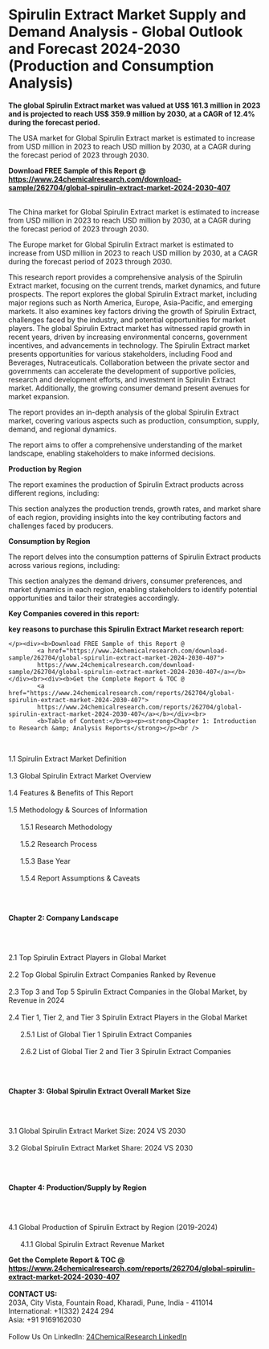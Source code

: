 <h1>Spirulin Extract Market Supply and Demand Analysis - Global Outlook and Forecast 2024-2030 (Production and Consumption Analysis)</h1><p><strong>The global Spirulin Extract market was valued at US$ 161.3 million in 2023 and is projected to reach US$ 359.9 million by 2030, at a CAGR of 12.4% during the forecast period.</strong></p><p>
</p><p>The USA market for Global Spirulin Extract market is estimated to increase from USD million in 2023 to reach USD million by 2030, at a CAGR during the forecast period of 2023 through 2030.</p><div><b>Download FREE Sample of this Report @ 
            <a href="https://www.24chemicalresearch.com/download-sample/262704/global-spirulin-extract-market-2024-2030-407">
            https://www.24chemicalresearch.com/download-sample/262704/global-spirulin-extract-market-2024-2030-407</a></b></div><br><p>
</p><p>The China market for Global Spirulin Extract market is estimated to increase from USD million in 2023 to reach USD million by 2030, at a CAGR during the forecast period of 2023 through 2030.</p><p>
</p><p>The Europe market for Global Spirulin Extract market is estimated to increase from USD million in 2023 to reach USD million by 2030, at a CAGR during the forecast period of 2023 through 2030.</p><p>
</p><p>This research report provides a comprehensive analysis of the Spirulin Extract market, focusing on the current trends, market dynamics, and future prospects. The report explores the global Spirulin Extract market, including major regions such as North America, Europe, Asia-Pacific, and emerging markets. It also examines key factors driving the growth of Spirulin Extract, challenges faced by the industry, and potential opportunities for market players. The global Spirulin Extract market has witnessed rapid growth in recent years, driven by increasing environmental concerns, government incentives, and advancements in technology. The Spirulin Extract market presents opportunities for various stakeholders, including Food and Beverages, Nutraceuticals. Collaboration between the private sector and governments can accelerate the development of supportive policies, research and development efforts, and investment in Spirulin Extract market. Additionally, the growing consumer demand present avenues for market expansion. </p><p>
</p><p>The report provides an in-depth analysis of the global Spirulin Extract market, covering various aspects such as production, consumption, supply, demand, and regional dynamics.</p><p>
</p><p>The report aims to offer a comprehensive understanding of the market landscape, enabling stakeholders to make informed decisions.</p><p>
</p><p><strong>Production by Region</strong></p><p>
</p><p>The report examines the production of Spirulin Extract products across different regions, including:</p><p>
</p><p>
</p><p>This section analyzes the production trends, growth rates, and market share of each region, providing insights into the key contributing factors and challenges faced by producers.</p><p>
</p><p><strong>Consumption by Region</strong></p><p>
</p><p>The report delves into the consumption patterns of Spirulin Extract products across various regions, including:</p><p>
</p><p>
</p><p>This section analyzes the demand drivers, consumer preferences, and market dynamics in each region, enabling stakeholders to identify potential opportunities and tailor their strategies accordingly.</p><p>
<strong>Key Companies covered in this report:</strong></p><p>
</p><p>
</p><p><strong>key reasons to purchase this Spirulin Extract Market research report:</strong></p><p>

	</p><div><b>Download FREE Sample of this Report @ 
            <a href="https://www.24chemicalresearch.com/download-sample/262704/global-spirulin-extract-market-2024-2030-407">
            https://www.24chemicalresearch.com/download-sample/262704/global-spirulin-extract-market-2024-2030-407</a></b></div><br><div><b>Get the Complete Report & TOC @ 
            <a href="https://www.24chemicalresearch.com/reports/262704/global-spirulin-extract-market-2024-2030-407">
            https://www.24chemicalresearch.com/reports/262704/global-spirulin-extract-market-2024-2030-407</a></b></div><br>
            <b>Table of Content:</b><p><p><strong>Chapter 1: Introduction to Research &amp; Analysis Reports</strong></p><br />
<br />
<p>1.1 Spirulin Extract Market Definition<br /><br />
1.3 Global Spirulin Extract Market Overview<br /><br />
1.4 Features &amp; Benefits of This Report<br /><br />
1.5 Methodology &amp; Sources of Information<br /><br />
&nbsp;&nbsp;&nbsp;&nbsp;&nbsp; 1.5.1 Research Methodology<br /><br />
&nbsp;&nbsp;&nbsp;&nbsp;&nbsp; 1.5.2 Research Process<br /><br />
&nbsp;&nbsp;&nbsp;&nbsp;&nbsp; 1.5.3 Base Year<br /><br />
&nbsp;&nbsp;&nbsp;&nbsp;&nbsp; 1.5.4 Report Assumptions &amp; Caveats</p><br />
<br />
<p><strong>Chapter 2: Company Landscape</strong></p><br />
<br />
<p>2.1 Top Spirulin Extract Players in Global Market<br /><br />
2.2 Top Global Spirulin Extract Companies Ranked by Revenue<br /><br />
2.3 Top 3 and Top 5 Spirulin Extract Companies in the Global Market, by Revenue in 2024<br /><br />
2.4 Tier 1, Tier 2, and Tier 3 Spirulin Extract Players in the Global Market<br /><br />
&nbsp;&nbsp;&nbsp;&nbsp;&nbsp; 2.5.1 List of Global Tier 1 Spirulin Extract Companies<br /><br />
&nbsp;&nbsp;&nbsp;&nbsp;&nbsp; 2.6.2 List of Global Tier 2 and Tier 3 Spirulin Extract Companies</p><br />
<br />
<p><strong>Chapter 3: Global Spirulin Extract Overall Market Size</strong></p><br />
<br />
<p>3.1 Global Spirulin Extract Market Size: 2024 VS 2030<br /><br />
3.2 Global Spirulin Extract Market Share: 2024 VS 2030</p><br />
<br />
<p><strong>Chapter 4: Production/Supply by Region</strong></p><br />
<br />
<p>4.1 Global Production of Spirulin Extract by Region (2019-2024)<br /><br />
&nbsp;&nbsp;&nbsp;&nbsp;&nbsp; 4.1.1 Global Spirulin Extract Revenue Market </p><div><b>Get the Complete Report & TOC @ 
            <a href="https://www.24chemicalresearch.com/reports/262704/global-spirulin-extract-market-2024-2030-407">
            https://www.24chemicalresearch.com/reports/262704/global-spirulin-extract-market-2024-2030-407</a></b></div><br><b>CONTACT US:</b><br>
            203A, City Vista, Fountain Road, Kharadi, Pune, India - 411014<br>
            International: +1(332) 2424 294<br>
            Asia: +91 9169162030 <br><br>
            Follow Us On LinkedIn: <a href="https://www.linkedin.com/company/24chemicalresearch/">24ChemicalResearch LinkedIn</a>